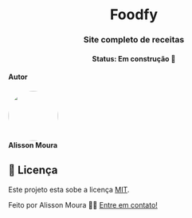 <h1 align="center">
Foodfy
</h1>
<h3 align="center">
    Site completo de receitas 
</h3>
<h4 align="center">
	Status: Em construção 🚀 
</h4>

<h4>Autor<h4>
 <img style="border-radius: 50%;" src="https://avatars2.githubusercontent.com/u/48321754?s=460&u=9faab799c661b3f1227c25e0233a2f30b699218a&v=4" width="100px;" alt=""/><br />
<b>Alisson Moura </b>
 
## 📝 Licença

Este projeto esta sobe a licença [MIT](./LICENSE).

Feito por Alisson Moura 👋🏽 [Entre em contato!](https://www.linkedin.com/in/alisson-mo-moura/)
